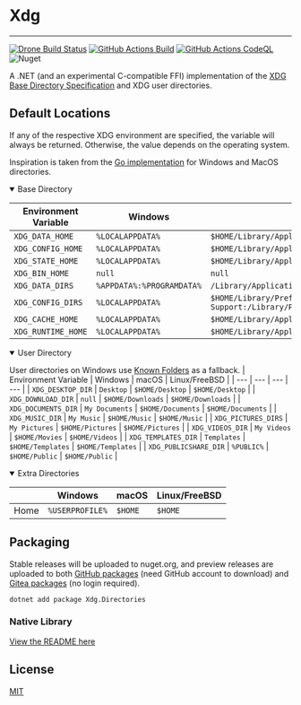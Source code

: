# Xdg
----
[![Drone Build Status](https://ci.git.froth.zone/api/badges/sam/Xdg.Net/status.svg)](https://ci.git.froth.zone/sam/Xdg.Net)
[![GitHub Actions Build](https://github.com/xdg-net/Xdg.Net/actions/workflows/build-test.yaml/badge.svg)](https://github.com/xdg-net/Xdg.Net/actions/workflows/build-test.yaml)
[![GitHub Actions CodeQL](https://github.com/xdg-net/Xdg.Net/actions/workflows/codeql.yaml/badge.svg)](https://github.com/xdg-net/Xdg.Net/actions/workflows/codeql.yaml)
![Nuget](https://img.shields.io/nuget/v/Xdg.Net)


A .NET (and an experimental C-compatible FFI) implementation of the [XDG Base Directory Specification](https://specifications.freedesktop.org/basedir-spec/basedir-spec-latest.html) and XDG user directories.

## Default Locations

If any of the respective XDG environment are specified, the variable will always be returned.
Otherwise, the value depends on the operating system.

Inspiration is taken from the [Go implementation](https://github.com/adrg/xdg) for Windows and MacOS directories.

<details open>
<summary>Base Directory</summary>

| Environment Variable | Windows | macOS | Linux/FreeBSD |
| --- | --- | --- | --- |
| `XDG_DATA_HOME` | `%LOCALAPPDATA%` | `$HOME/Library/Application Support` | `$HOME/.local/share` |
| `XDG_CONFIG_HOME` | `%LOCALAPPDATA%` | `$HOME/Library/Application Support` | `$HOME/.config` |
| `XDG_STATE_HOME` | `%LOCALAPPDATA%` | `$HOME/Library/Application Support` | `$HOME/.local/state` |
| `XDG_BIN_HOME` | `null` | `null` | `$HOME/.local/bin` |
| `XDG_DATA_DIRS` | `%APPDATA%:%PROGRAMDATA%` | `/Library/Application Support` | `/usr/local/share:/usr/share` |
| `XDG_CONFIG_DIRS` | `%LOCALAPPDATA%` | `$HOME/Library/Preferences:/Library/Application Support:/Library/Preferences` | `/etc/xdg` |
| `XDG_CACHE_HOME` | `%LOCALAPPDATA%` | `$HOME/Library/Application Support` | `$HOME/.config` |
| `XDG_RUNTIME_HOME` | `%LOCALAPPDATA%` | `$HOME/Library/Application Support` | `/run/user/$UID` |
</details>

<details open>
<summary>User Directory</summary>

User directories on Windows use [Known Folders](https://learn.microsoft.com/en-us/windows/win32/shell/known-folders) as a fallback.
| Environment Variable | Windows | macOS | Linux/FreeBSD |
| --- | --- | --- | --- |
| `XDG_DESKTOP_DIR` | `Desktop` | `$HOME/Desktop` | `$HOME/Desktop` |
| `XDG_DOWNLOAD_DIR` | `null` | `$HOME/Downloads` | `$HOME/Downloads` |
| `XDG_DOCUMENTS_DIR` | `My Documents` | `$HOME/Documents` | `$HOME/Documents` |
| `XDG_MUSIC_DIR` | `My Music` | `$HOME/Music` | `$HOME/Music` |
| `XDG_PICTURES_DIRS` | `My Pictures` | `$HOME/Pictures` | `$HOME/Pictures` |
| `XDG_VIDEOS_DIR` | `My Videos` | `$HOME/Movies` | `$HOME/Videos` |
| `XDG_TEMPLATES_DIR` | `Templates` | `$HOME/Templates` | `$HOME/Templates` |
| `XDG_PUBLICSHARE_DIR` | `%PUBLIC%` | `$HOME/Public` | `$HOME/Public` |
</details>

<details open>
<summary>Extra Directories</summary>

| | Windows | macOS | Linux/FreeBSD |
| --- | --- | --- | --- |
| Home | `%USERPROFILE%` | `$HOME` | `$HOME` |
</details>

## Packaging
Stable releases will be uploaded to nuget.org, and preview releases are uploaded to both [GitHub packages](https://github.com/xdg-net/Xdg.Net/pkgs/nuget/Xdg.Directories) (need GitHub account to download) and [Gitea packages](https://git.froth.zone/sam/-/packages/nuget/xdg.directories) (no login required).

```pwsh
dotnet add package Xdg.Directories
```

### Native Library
[View the README here](./src/Xdg.Directories.FFI/README.md)

## License
[MIT](./LICENSE)